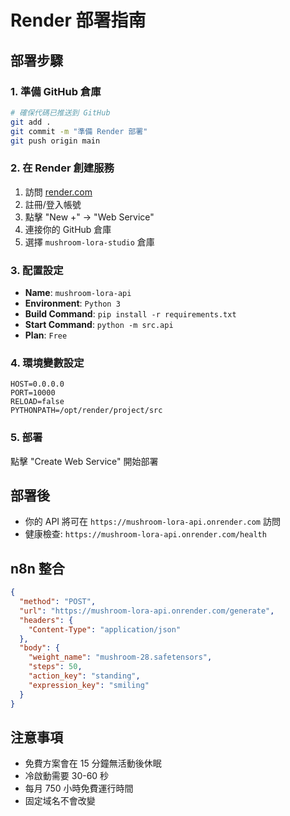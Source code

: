 # Render 部署指南

## 部署步驟

### 1. 準備 GitHub 倉庫
```bash
# 確保代碼已推送到 GitHub
git add .
git commit -m "準備 Render 部署"
git push origin main
```

### 2. 在 Render 創建服務
1. 訪問 [render.com](https://render.com)
2. 註冊/登入帳號
3. 點擊 "New +" → "Web Service"
4. 連接你的 GitHub 倉庫
5. 選擇 `mushroom-lora-studio` 倉庫

### 3. 配置設定
- **Name**: `mushroom-lora-api`
- **Environment**: `Python 3`
- **Build Command**: `pip install -r requirements.txt`
- **Start Command**: `python -m src.api`
- **Plan**: `Free`

### 4. 環境變數設定
```
HOST=0.0.0.0
PORT=10000
RELOAD=false
PYTHONPATH=/opt/render/project/src
```

### 5. 部署
點擊 "Create Web Service" 開始部署

## 部署後
- 你的 API 將可在 `https://mushroom-lora-api.onrender.com` 訪問
- 健康檢查: `https://mushroom-lora-api.onrender.com/health`

## n8n 整合
```json
{
  "method": "POST",
  "url": "https://mushroom-lora-api.onrender.com/generate",
  "headers": {
    "Content-Type": "application/json"
  },
  "body": {
    "weight_name": "mushroom-28.safetensors",
    "steps": 50,
    "action_key": "standing",
    "expression_key": "smiling"
  }
}
```

## 注意事項
- 免費方案會在 15 分鐘無活動後休眠
- 冷啟動需要 30-60 秒
- 每月 750 小時免費運行時間
- 固定域名不會改變